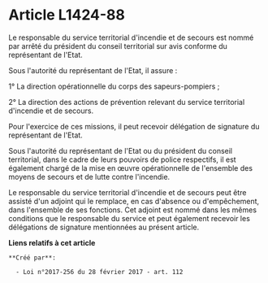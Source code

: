 # Article L1424-88

Le responsable du service territorial d'incendie et de secours est nommé par arrêté du président du conseil territorial sur
avis conforme du représentant de l'Etat.

Sous l'autorité du représentant de l'Etat, il assure :

1° La direction opérationnelle du corps des sapeurs-pompiers ;

2° La direction des actions de prévention relevant du service territorial d'incendie et de secours.

Pour l'exercice de ces missions, il peut recevoir délégation de signature du représentant de l'Etat.

Sous l'autorité du représentant de l'Etat ou du président du conseil territorial, dans le cadre de leurs pouvoirs de police
respectifs, il est également chargé de la mise en œuvre opérationnelle de l'ensemble des moyens de secours et de lutte contre
l'incendie.

Le responsable du service territorial d'incendie et de secours peut être assisté d'un adjoint qui le remplace, en cas
d'absence ou d'empêchement, dans l'ensemble de ses fonctions. Cet adjoint est nommé dans les mêmes conditions que le
responsable du service et peut également recevoir les délégations de signature mentionnées au présent article.

**Liens relatifs à cet article**

	**Créé par**:

	  - Loi n°2017-256 du 28 février 2017 - art. 112
